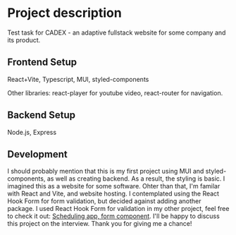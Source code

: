 # Project description
Test task for CADEX - an adaptive fullstack website for some company and its product.

## Frontend Setup
React+Vite, Typescript, MUI, styled-components

Other libraries: react-player for youtube video, react-router for navigation.

## Backend Setup
Node.js, Express

## Development
I should probably mention that this is my first project using MUI and styled-components, as well as creating backend. 
As a result, the styling is basic. I imagined this as a website for some software.
Ohter than that, I'm familar with React and Vite, and website hosting.
I contemplated using the React Hook Form for form validation, but decided against adding another package.
I used React Hook Form for validation in my other project, feel free to check it out: [Scheduling app, form component](https://github.com/KuzminaPolina/scheduling-app/blob/main/frontend/src/components/LessonForm.tsx).
I'll be happy to discuss this project on the interview.
Thank you for giving me a chance!
